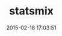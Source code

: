 ---
layout: post
title:  "statsmix"
repo:   "tmarkiewicz/statsmix"
date:   2015-02-18 17:03:51
gemurl: http://github.com/tmarkiewicz/statsmix
---